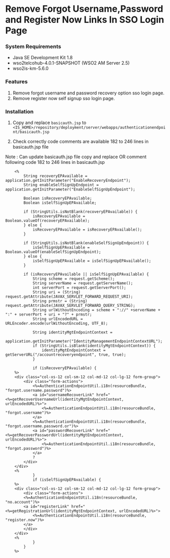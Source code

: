 # Remove Forgot Username,Password and Register Now Links In SSO Login Page 

### System Requirements

- Java SE Development Kit 1.8
- wso2telcohub-4.0.1-SNAPSHOT (WSO2 AM Server 2.5)
- wso2is-km-5.6.0

### Features

1. Remove forgot username and password recovery option sso login page.
2. Remove register now self signup sso login page. 

### Installation

1. Copy and replace `basicauth.jsp` to `<IS_HOME>/repository/deployment/server/webapps/authenticationendpoint/basicauth.jsp`

2. Check correctly code comments are available 182 to 246 lines in basicauth.jsp file


Note : Can update basicauth.jsp file copy and replace OR comment following code 182 to 246 lines in basicauth.jsp

        <%
            String recoveryEPAvailable = application.getInitParameter("EnableRecoveryEndpoint");
            String enableSelfSignUpEndpoint = application.getInitParameter("EnableSelfSignUpEndpoint");

            Boolean isRecoveryEPAvailable;
            Boolean isSelfSignUpEPAvailable;

            if (StringUtils.isNotBlank(recoveryEPAvailable)) {
                isRecoveryEPAvailable = Boolean.valueOf(recoveryEPAvailable);
            } else {
                isRecoveryEPAvailable = isRecoveryEPAvailable();
            }

            if (StringUtils.isNotBlank(enableSelfSignUpEndpoint)) {
                isSelfSignUpEPAvailable = Boolean.valueOf(enableSelfSignUpEndpoint);
            } else {
                isSelfSignUpEPAvailable = isSelfSignUpEPAvailable();
            }

            if (isRecoveryEPAvailable || isSelfSignUpEPAvailable) {
                String scheme = request.getScheme();
                String serverName = request.getServerName();
                int serverPort = request.getServerPort();
                String uri = (String) request.getAttribute(JAVAX_SERVLET_FORWARD_REQUEST_URI);
                String prmstr = (String) request.getAttribute(JAVAX_SERVLET_FORWARD_QUERY_STRING);
                String urlWithoutEncoding = scheme + "://" +serverName + ":" + serverPort + uri + "?" + prmstr;
                String urlEncodedURL = URLEncoder.encode(urlWithoutEncoding, UTF_8);

                String identityMgtEndpointContext =
                        application.getInitParameter("IdentityManagementEndpointContextURL");
                if (StringUtils.isBlank(identityMgtEndpointContext)) {
                    identityMgtEndpointContext = getServerURL("/accountrecoveryendpoint", true, true);
                }

                if (isRecoveryEPAvailable) {
        %>
        <div class="col-xs-12 col-sm-12 col-md-12 col-lg-12 form-group">
            <div class="form-actions">
                <%=AuthenticationEndpointUtil.i18n(resourceBundle, "forgot.username.password")%>
                <a id="usernameRecoverLink" href="<%=getRecoverUsernameUrl(identityMgtEndpointContext, urlEncodedURL)%>">
                    <%=AuthenticationEndpointUtil.i18n(resourceBundle, "forgot.username")%>
                </a>
                <%=AuthenticationEndpointUtil.i18n(resourceBundle, "forgot.username.password.or")%>
                <a id="passwordRecoverLink" href="<%=getRecoverPasswordUrl(identityMgtEndpointContext, urlEncodedURL)%>">
                    <%=AuthenticationEndpointUtil.i18n(resourceBundle, "forgot.password")%>
                </a>
                ?
            </div>
        </div>
        <%
                }
                if (isSelfSignUpEPAvailable) {
        %>
        <div class="col-xs-12 col-sm-12 col-md-12 col-lg-12 form-group">
            <div class="form-actions">
            <%=AuthenticationEndpointUtil.i18n(resourceBundle, "no.account")%>
            <a id="registerLink" href="<%=getRegistrationUrl(identityMgtEndpointContext, urlEncodedURL)%>">
                <%=AuthenticationEndpointUtil.i18n(resourceBundle, "register.now")%>
            </a>
            </div>
        </div>
        <%
                }
            }
        %>

